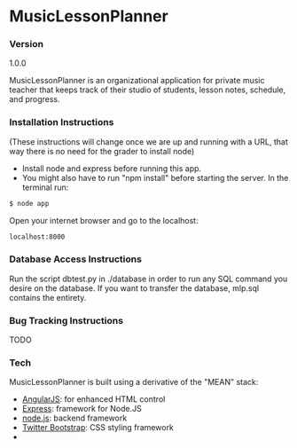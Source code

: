# MusicLessonPlanner

### Version
1.0.0

MusicLessonPlanner is an organizational application for private music teacher that keeps track of their studio of students, lesson notes, schedule, and progress.

### Installation Instructions

(These instructions will change once we are up and running with a URL, that way there is no need for the grader to install node)

- Install node and express before running this app. 
- You might also have to run "npm install" before starting the server.
In the terminal run:
```sh
$ node app
```
Open your internet browser and go to the localhost:
```sh
localhost:8000
```

### Database Access Instructions

Run the script dbtest.py in ./database in order to run any SQL command you desire on the database. If you want to transfer the database, mlp.sql contains the entirety. 

### Bug Tracking Instructions

TODO

### Tech

MusicLessonPlanner is built using a derivative of the "MEAN" stack:
* [AngularJS]: for enhanced HTML control
* [Express]: framework for Node.JS
* [node.js]: backend framework
* [Twitter Bootstrap]: CSS styling framework
* [SQLite3]: Database


[node.js]:http://nodejs.org
[Twitter Bootstrap]:http://twitter.github.com/bootstrap/
[express]:http://expressjs.com
[AngularJS]:http://angularjs.org
[SQLite3]:https://sqlite.org
